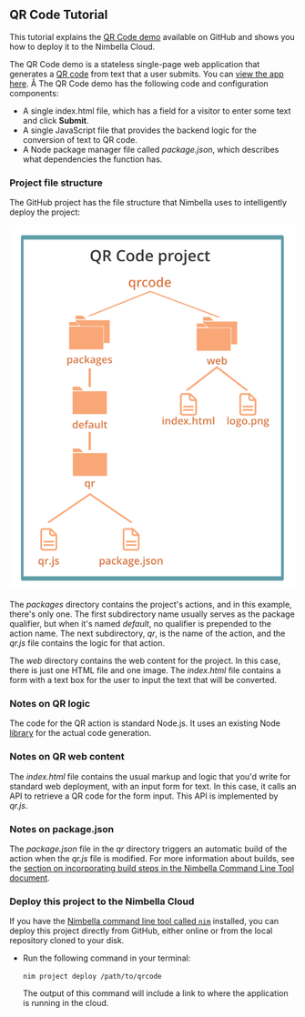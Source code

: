 ## QR Code Tutorial

This tutorial explains the [QR Code demo](https://github.com/nimbella/demo-projects/tree/master/qrcode) available on GitHub and shows you how to deploy it to the Nimbella Cloud.

The QR Code demo is a stateless single-page web application that generates a [QR code](https://en.wikipedia.org/wiki/QR_code) from text that a user submits. You can [view the app here](https://qrdemo-apigcp.nimbella.io).
Â
The QR Code demo has the following code and configuration components:

- A single index.html file, which has a field for a visitor to enter some text and click **Submit**.
- A single JavaScript file that provides the backend logic for the conversion of text to QR code.
- A Node package manager file called *package.json*, which describes what dependencies the function has.

### Project file structure

The GitHub project has the file structure that Nimbella uses to intelligently deploy the project:

![](assets/qrcodetutorial-d1d54d1b.svg)

The *packages* directory contains the project's actions, and in this example, there's only one. The first subdirectory name usually serves as the package qualifier, but when it's named *default*, no qualifier is prepended to the action name. The next subdirectory, *qr*, is the name of the action, and the *qr.js* file contains the logic for that action.

The *web* directory contains the  web content for the project. In this case, there is just one HTML file and one image. The _index.html_ file contains a form with a text box for the user to input the text that will be converted.

### Notes on QR logic

The code for the QR action is standard Node.js. It uses an existing Node [library](https://www.npmjs.com/package/qrcode) for the actual code generation.

### Notes on QR web content

The *index.html* file contains the usual markup and logic that you'd write for standard web deployment, with an input form for text. In this case, it calls an API to retrieve a QR code for the form input. This API is implemented by *qr.js*.

### Notes on package.json
The *package.json* file in the *qr* directory triggers an automatic build of the action when the *qr.js* file is modified. For more information about builds, see the [section on incorporating build steps in the Nimbella Command Line Tool document](https://nimbella.io/downloads/nim/nim.html#incorporating-build-steps-for-actions-and-web-content).

### Deploy this project to the Nimbella Cloud
If you have the [Nimbella command line tool called `nim`](https://nimbella.io/downloads/nim/nim.html#install-the-nimbella-command-line-tool-nim) installed, you can deploy this project directly from GitHub, either online or from the local repository  cloned to your  disk.

- Run the following command in your terminal:

   `nim project deploy /path/to/qrcode`

   The output of this command will include a link to where the application is running in the cloud.
